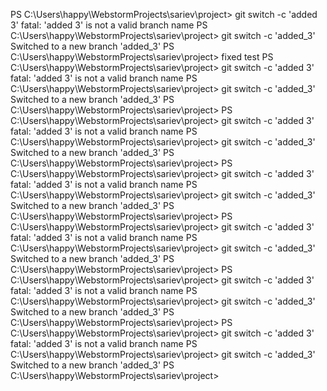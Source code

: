 PS C:\Users\happy\WebstormProjects\sariev\project> git switch -c 'added 3'
fatal: 'added 3' is not a valid branch name
PS C:\Users\happy\WebstormProjects\sariev\project> git switch -c 'added_3'
Switched to a new branch 'added_3'
PS C:\Users\happy\WebstormProjects\sariev\project>
fixed test
PS C:\Users\happy\WebstormProjects\sariev\project> git switch -c 'added 3'
fatal: 'added 3' is not a valid branch name
PS C:\Users\happy\WebstormProjects\sariev\project> git switch -c 'added_3'
Switched to a new branch 'added_3'
PS C:\Users\happy\WebstormProjects\sariev\project>
PS C:\Users\happy\WebstormProjects\sariev\project> git switch -c 'added 3'
fatal: 'added 3' is not a valid branch name
PS C:\Users\happy\WebstormProjects\sariev\project> git switch -c 'added_3'
Switched to a new branch 'added_3'
PS C:\Users\happy\WebstormProjects\sariev\project>
PS C:\Users\happy\WebstormProjects\sariev\project> git switch -c 'added 3'
fatal: 'added 3' is not a valid branch name
PS C:\Users\happy\WebstormProjects\sariev\project> git switch -c 'added_3'
Switched to a new branch 'added_3'
PS C:\Users\happy\WebstormProjects\sariev\project>
PS C:\Users\happy\WebstormProjects\sariev\project> git switch -c 'added 3'
fatal: 'added 3' is not a valid branch name
PS C:\Users\happy\WebstormProjects\sariev\project> git switch -c 'added_3'
Switched to a new branch 'added_3'
PS C:\Users\happy\WebstormProjects\sariev\project>
PS C:\Users\happy\WebstormProjects\sariev\project> git switch -c 'added 3'
fatal: 'added 3' is not a valid branch name
PS C:\Users\happy\WebstormProjects\sariev\project> git switch -c 'added_3'
Switched to a new branch 'added_3'
PS C:\Users\happy\WebstormProjects\sariev\project>
PS C:\Users\happy\WebstormProjects\sariev\project> git switch -c 'added 3'
fatal: 'added 3' is not a valid branch name
PS C:\Users\happy\WebstormProjects\sariev\project> git switch -c 'added_3'
Switched to a new branch 'added_3'
PS C:\Users\happy\WebstormProjects\sariev\project> 
